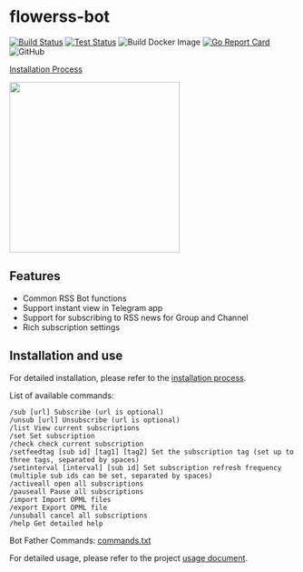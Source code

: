 # flowerss-bot

[![Build Status](https://github.com/reaitten/flowerss-bot/workflows/Release/badge.svg)](https://github.com/indes/flowerss-bot/actions?query=workflow%3ARelease)
[![Test Status](https://github.com/reaitten/flowerss-bot/workflows/Test/badge.svg)](https://github.com/indes/flowerss-bot/actions?query=workflow%3ATest)
![Build Docker Image](https://github.com/reaitten/flowerss-bot/workflows/Build%20Docker%20Image/badge.svg)
[![Go Report Card](https://goreportcard.com/badge/github.com/reaitten/flowerss-bot)](https://goreportcard.com/report/github.com/reaitten/flowerss-bot)
![GitHub](https://img.shields.io/github/license/reaitten/flowerss-bot.svg)

[Installation Process](https://reaitten.github.io/flowerss-bot/)

<img src="https://github.com/rssflow/img/raw/master/images/rssflow_demo.gif" width = "300"/>

## Features

- Common RSS Bot functions
- Support instant view in Telegram app
- Support for subscribing to RSS news for Group and Channel
- Rich subscription settings

## Installation and use

For detailed installation, please refer to the [installation process](https://reaitten.github.io/flowerss-bot/#/).

List of available commands:

```
/sub [url] Subscribe (url is optional)
/unsub [url] Unsubscribe (url is optional)
/list View current subscriptions
/set Set subscription
/check check current subscription
/setfeedtag [sub id] [tag1] [tag2] Set the subscription tag (set up to three tags, separated by spaces)
/setinterval [interval] [sub id] Set subscription refresh frequency (multiple sub ids can be set, separated by spaces)
/activeall open all subscriptions
/pauseall Pause all subscriptions
/import Import OPML files
/export Export OPML file
/unsuball cancel all subscriptions
/help Get detailed help
```
Bot Father Commands: [commands.txt](https://github.com/reaitten/flowerss-bot/blob/main/commands.txt)

For detailed usage, please refer to the project [usage document](https://reaitten.xyz/flowerss-bot/#/usage).
